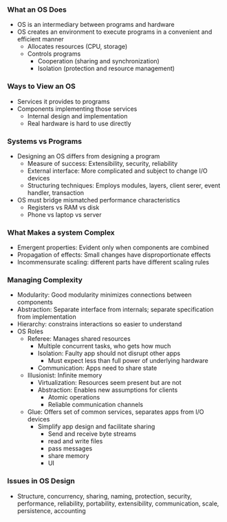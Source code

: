 ### What an OS Does
- OS is an intermediary between programs and hardware
- OS creates an environment to execute programs in a convenient and efficient manner
	- Allocates resources (CPU, storage)
	- Controls programs
		- Cooperation (sharing and synchronization)
		- Isolation (protection and resource management)
### Ways to View an OS
- Services it provides to programs
- Components implementing those services
	- Internal design and implementation
	- Real hardware is hard to use directly
### Systems vs Programs
- Designing an OS differs from designing a program
	- Measure of success: Extensibility, security, reliability
	- External interface: More complicated and subject to change I/O devices
	- Structuring techniques: Employs modules, layers, client serer, event handler, transaction
- OS must bridge mismatched performance characteristics
	- Registers vs RAM vs disk
	- Phone vs laptop vs server
### What Makes a system Complex
- Emergent properties: Evident only when components are combined
- Propagation of effects: Small changes have disproportionate effects
- Incommensurate scaling: different parts have different scaling rules
### Managing Complexity
- Modularity: Good modularity minimizes connections between components
- Abstraction: Separate interface from internals; separate specification from implementation
- Hierarchy: constrains interactions so easier to understand
- OS Roles
	- Referee: Manages shared resources
		- Multiple concurrent tasks, who gets how much
		- Isolation: Faulty app should not disrupt other apps
			- Must expect less than full power of underlying hardware
		- Communication: Apps need to share state
	- Illusionist: Infinite memory
		- Virtualization: Resources seem present but are not
		- Abstraction: Enables new assumptions for clients
			- Atomic operations
			- Reliable communication channels
	- Glue: Offers set of common services, separates apps from I/O devices
		- Simplify app design and facilitate sharing
			- Send and receive byte streams
			- read and write files
			- pass messages
			- share memory
			- UI
### Issues in OS Design
- Structure, concurrency, sharing, naming, protection, security, performance, reliability, portability, extensibility, communication, scale, persistence, accounting